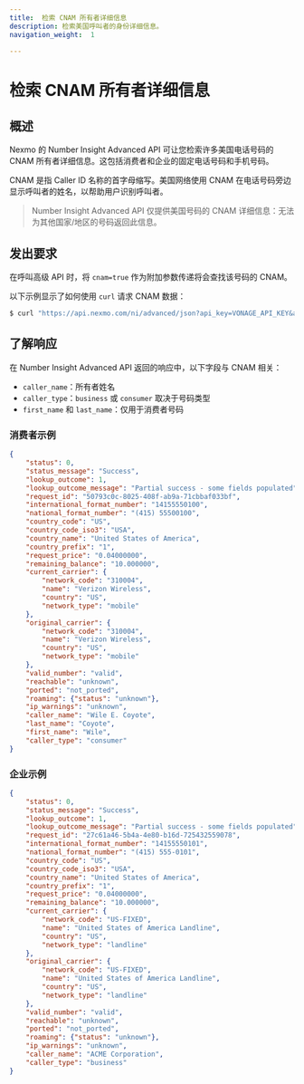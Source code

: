 ```yaml
---
title:  检索 CNAM 所有者详细信息
description: 检索美国呼叫者的身份详细信息。
navigation_weight:  1

---
```



检索 CNAM 所有者详细信息
===============

概述
---

Nexmo 的 Number Insight Advanced API 可让您检索许多美国电话号码的 CNAM 所有者详细信息。这包括消费者和企业的固定电话号码和手机号码。

CNAM 是指 Caller ID 名称的首字母缩写。美国网络使用 CNAM 在电话号码旁边显示呼叫者的姓名，以帮助用户识别呼叫者。

> Number Insight Advanced API 仅提供美国号码的 CNAM 详细信息：无法为其他国家/地区的号码返回此信息。

发出要求
----

在呼叫高级 API 时，将 `cnam=true` 作为附加参数传递将会查找该号码的 CNAM。

以下示例显示了如何使用 `curl` 请求 CNAM 数据：

```bash
$ curl "https://api.nexmo.com/ni/advanced/json?api_key=VONAGE_API_KEY&api_secret=VONAGE_API_SECRET&number=14155550100&cnam=true"
```

了解响应
----

在 Number Insight Advanced API 返回的响应中，以下字段与 CNAM 相关：

* `caller_name`：所有者姓名
* `caller_type`：`business` 或 `consumer` 取决于号码类型
* `first_name` 和 `last_name`：仅用于消费者号码

### 消费者示例

```json
{
    "status": 0,
    "status_message": "Success",
    "lookup_outcome": 1,
    "lookup_outcome_message": "Partial success - some fields populated",
    "request_id": "50793c0c-8025-408f-ab9a-71cbbaf033bf",
    "international_format_number": "14155550100",
    "national_format_number": "(415) 55500100",
    "country_code": "US",
    "country_code_iso3": "USA",
    "country_name": "United States of America",
    "country_prefix": "1",
    "request_price": "0.04000000",
    "remaining_balance": "10.000000",
    "current_carrier": {
        "network_code": "310004",
        "name": "Verizon Wireless",
        "country": "US",
        "network_type": "mobile"
    },
    "original_carrier": {
        "network_code": "310004",
        "name": "Verizon Wireless",
        "country": "US",
        "network_type": "mobile"
    },
    "valid_number": "valid",
    "reachable": "unknown",
    "ported": "not_ported",
    "roaming": {"status": "unknown"},
    "ip_warnings": "unknown",
    "caller_name": "Wile E. Coyote",
    "last_name": "Coyote",
    "first_name": "Wile",
    "caller_type": "consumer"
}
```

### 企业示例

```json
{
    "status": 0,
    "status_message": "Success",
    "lookup_outcome": 1,
    "lookup_outcome_message": "Partial success - some fields populated",
    "request_id": "27c61a46-5b4a-4e80-b16d-725432559078",
    "international_format_number": "14155550101",
    "national_format_number": "(415) 555-0101",
    "country_code": "US",
    "country_code_iso3": "USA",
    "country_name": "United States of America",
    "country_prefix": "1",
    "request_price": "0.04000000",
    "remaining_balance": "10.000000",
    "current_carrier": {
        "network_code": "US-FIXED",
        "name": "United States of America Landline",
        "country": "US",
        "network_type": "landline"
    },
    "original_carrier": {
        "network_code": "US-FIXED",
        "name": "United States of America Landline",
        "country": "US",
        "network_type": "landline"
    },
    "valid_number": "valid",
    "reachable": "unknown",
    "ported": "not_ported",
    "roaming": {"status": "unknown"},
    "ip_warnings": "unknown",
    "caller_name": "ACME Corporation",
    "caller_type": "business"
}
```

